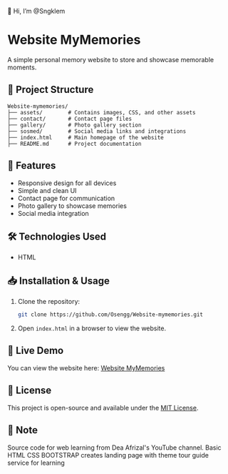 👋 Hi, I’m @Sngklem  
# Website MyMemories
A simple personal memory website to store and showcase memorable moments.

## 📂 Project Structure

```
Website-mymemories/
├── assets/        # Contains images, CSS, and other assets
├── contact/       # Contact page files
├── gallery/       # Photo gallery section
├── sosmed/        # Social media links and integrations
├── index.html     # Main homepage of the website
├── README.md      # Project documentation
```

## 🚀 Features
- Responsive design for all devices
- Simple and clean UI
- Contact page for communication
- Photo gallery to showcase memories
- Social media integration

## 🛠️ Technologies Used
- HTML

## 📥 Installation & Usage
1. Clone the repository:
   ```sh
   git clone https://github.com/Osengg/Website-mymemories.git
   ```
2. Open `index.html` in a browser to view the website.

## 🔎 Live Demo
You can view the website here: [Website MyMemories](https://osengg.github.io/Website-mymemories/)

## 📄 License
This project is open-source and available under the [MIT License](LICENSE).

## 📜 Note
Source code for web learning from Dea Afrizal's YouTube channel. Basic HTML CSS BOOTSTRAP creates landing page with theme tour guide service for learning
